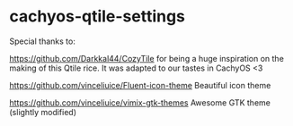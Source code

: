 # cachyos-qtile-settings
Special thanks to:

https://github.com/Darkkal44/CozyTile for being a huge inspiration on the making of this Qtile rice. It was adapted to our tastes in CachyOS <3

https://github.com/vinceliuice/Fluent-icon-theme Beautiful icon theme

https://github.com/vinceliuice/vimix-gtk-themes Awesome GTK theme (slightly modified)
